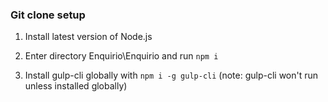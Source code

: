 ### Git clone setup

1. Install latest version of Node.js

2. Enter directory Enquirio\Enquirio and run `npm i`

3. Install gulp-cli globally with `npm i -g gulp-cli` (note: gulp-cli won't run unless installed globally)
